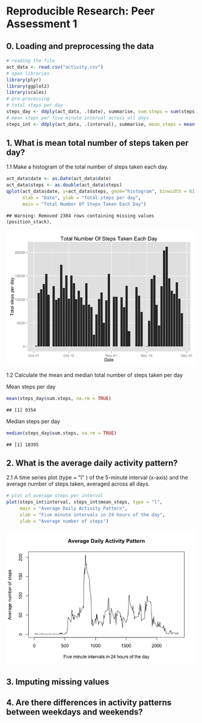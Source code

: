 # Reproducible Research: Peer Assessment 1


## 0. Loading and preprocessing the data

```r
# reading the file
act_data <- read.csv("activity.csv")
# open libraries
library(plyr)
library(ggplot2)
library(scales)
# pre-processing
# total steps per day
steps_day <- ddply(act_data, .(date), summarise, sum.steps = sum(steps, na.rm = TRUE))
# mean steps per five minute interval across all days
steps_int <- ddply(act_data, .(interval), summarise, mean_steps = mean(steps, na.rm = TRUE))
```


## 1. What is mean total number of steps taken per day?
1.1 Make a histogram of the total number of steps taken each day.


```r
act_data$date <- as.Date(act_data$date)
act_data$steps <- as.double(act_data$steps)
qplot(act_data$date, y=act_data$steps, geom="histogram", binwidth = 61, stat="identity",
      xlab = "Date", ylab = "Total steps per day", 
      main = "Total Number Of Steps Taken Each Day")
```

```
## Warning: Removed 2304 rows containing missing values (position_stack).
```

![plot of chunk unnamed-chunk-2](./PA1_template_files/figure-html/unnamed-chunk-2.png) 

1.2 Calculate the mean and median total number of steps taken per day

Mean steps per day

```r
mean(steps_day$sum.steps, na.rm = TRUE)
```

```
## [1] 9354
```

Median steps per day

```r
median(steps_day$sum.steps, na.rm = TRUE)
```

```
## [1] 10395
```

## 2. What is the average daily activity pattern?
2.1 A time series plot (type = "l" ) of the 5-minute interval (x-axis) and the average number of steps taken, averaged across all days.


```r
# plot of average steps per interval
plot(steps_int$interval, steps_int$mean_steps, type = "l",
     main = "Average Daily Activity Pattern",
     xlab = "Five minute intervals in 24 hours of the day",
     ylab = "Average number of steps")
```

![plot of chunk unnamed-chunk-5](./PA1_template_files/figure-html/unnamed-chunk-5.png) 

## 3. Imputing missing values



## 4. Are there differences in activity patterns between weekdays and weekends?
